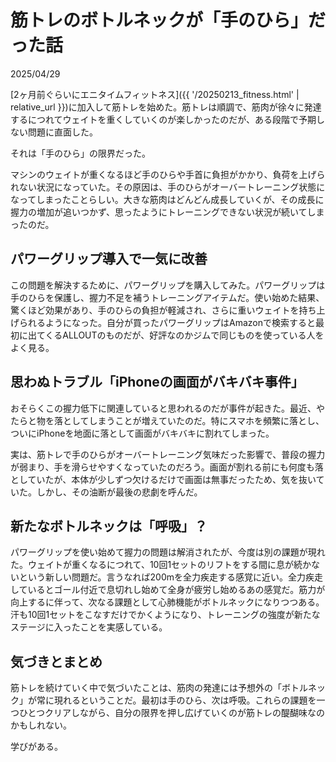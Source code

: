 # 筋トレのボトルネックが「手のひら」だった話

2025/04/29  

[2ヶ月前ぐらいにエニタイムフィットネス]({{ '/20250213_fitness.html' | relative_url }})に加入して筋トレを始めた。筋トレは順調で、筋肉が徐々に発達するにつれてウェイトを重くしていくのが楽しかったのだが、ある段階で予期しない問題に直面した。

それは「手のひら」の限界だった。

マシンのウェイトが重くなるほど手のひらや手首に負担がかかり、負荷を上げられない状況になっていた。その原因は、手のひらがオーバートレーニング状態になってしまったことらしい。大きな筋肉はどんどん成長していくが、その成長に握力の増加が追いつかず、思ったようにトレーニングできない状況が続いてしまったのだ。

## パワーグリップ導入で一気に改善

この問題を解決するために、パワーグリップを購入してみた。パワーグリップは手のひらを保護し、握力不足を補うトレーニングアイテムだ。使い始めた結果、驚くほど効果があり、手のひらの負担が軽減され、さらに重いウェイトを持ち上げられるようになった。自分が買ったパワーグリップはAmazonで検索すると最初に出てくるALLOUTのものだが、好評なのかジムで同じものを使っている人をよく見る。  

## 思わぬトラブル「iPhoneの画面がバキバキ事件」

おそらくこの握力低下に関連していると思われるのだが事件が起きた。最近、やたらと物を落としてしまうことが増えていたのだ。特にスマホを頻繁に落とし、ついにiPhoneを地面に落として画面がバキバキに割れてしまった。

実は、筋トレで手のひらがオーバートレーニング気味だった影響で、普段の握力が弱まり、手を滑らせやすくなっていたのだろう。画面が割れる前にも何度も落としていたが、本体が少しずつ欠けるだけで画面は無事だったため、気を抜いていた。しかし、その油断が最後の悲劇を呼んだ。

## 新たなボトルネックは「呼吸」？

パワーグリップを使い始めて握力の問題は解消されたが、今度は別の課題が現れた。ウェイトが重くなるにつれて、10回1セットのリフトをする間に息が続かないという新しい問題だ。言うなれば200mを全力疾走する感覚に近い。全力疾走しているとゴール付近で息切れし始めて全身が疲労し始めるあの感覚だ。筋力が向上するに伴って、次なる課題として心肺機能がボトルネックになりつつある。汗も10回1セットをこなすだけでかくようになり、トレーニングの強度が新たなステージに入ったことを実感している。

## 気づきとまとめ

筋トレを続けていく中で気づいたことは、筋肉の発達には予想外の「ボトルネック」が常に現れるということだ。最初は手のひら、次は呼吸。これらの課題を一つひとつクリアしながら、自分の限界を押し広げていくのが筋トレの醍醐味なのかもしれない。

学びがある。

